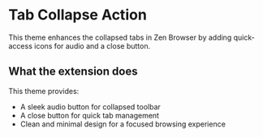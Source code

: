 
# Tab Collapse Action

This theme enhances the collapsed tabs in Zen Browser by adding quick-access icons for audio and a close button.

## What the extension does

This theme provides:

- A sleek audio button for collapsed toolbar  
- A close button for quick tab management  
- Clean and minimal design for a focused browsing experience
